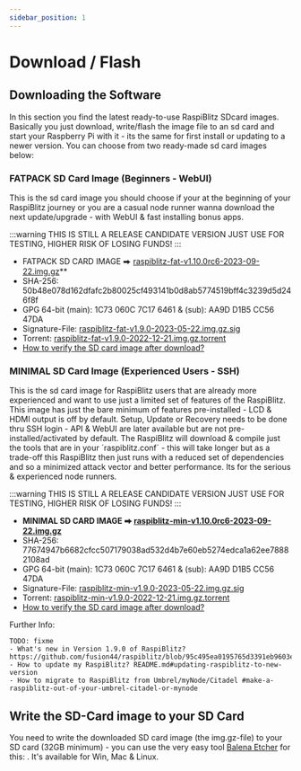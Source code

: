```yaml
---
sidebar_position: 1
---
```


# Download / Flash

## Downloading the Software

In this section you find the latest ready-to-use RaspiBlitz SDcard images. Basically you just download, write/flash the image file to an sd card and start your Raspberry Pi with it - its the same for first install or updating to a newer version. You can choose from two ready-made sd card images below:

### FATPACK SD Card Image (Beginners - WebUI)

This is the sd card image you should choose if your at the beginning of your RaspiBlitz journey or you are a casual node runner wanna download the next update/upgrade - with WebUI & fast installing bonus apps.

:::warning
THIS IS STILL A RELEASE CANDIDATE VERSION JUST USE FOR TESTING, HIGHER RISK OF LOSING FUNDS!
:::

- FATPACK SD CARD IMAGE ⮕ [raspiblitz-fat-v1.10.0rc6-2023-09-22.img.gz](https://raspiblitz.fulmo.org/images/raspiblitz-fat-v1.10.0rc6-2023-09-22.img.gz)\*\*
- SHA-256: 50b48e078d162dfafc2b80025cf493141b0d8ab5774519bff4c3239d5d246f8f
- GPG 64-bit (main): 1C73 060C 7C17 6461 & (sub): AA9D D1B5 CC56 47DA
- Signature-File: [raspiblitz-fat-v1.9.0-2023-05-22.img.gz.sig](https://raspiblitz.fulmo.org/images/raspiblitz-fat-v1.9.0-2023-05-22.img.gz.sig)
- Torrent: [raspiblitz-fat-v1.9.0-2022-12-21.img.gz.torrent](https://github.com/rootzoll/raspiblitz/raw/dev/home.admin/assets/raspiblitz-fat-v1.9.0-2023-05-22.img.gz.torrent)
- [How to verify the SD card image after download?](../../faq/faq.md#how-to-verify-the-sd-card-image-after-download)

### MINIMAL SD Card Image (Experienced Users - SSH)

This is the sd card image for RaspiBlitz users that are already more experienced and want to use just a limited set of features of the RaspiBlitz. This image has just the bare minimum of features pre-installed - LCD & HDMI output is off by default. Setup, Update or Recovery needs to be done thru SSH login - API & WebUI are later available but are not pre-installed/activated by default. The RaspiBlitz will download & compile just the tools that are in your ´raspiblitz.conf´ - this will take longer but as a trade-off this RaspiBlitz then just runs with a reduced set of dependencies and so a minimized attack vector and better performance. Its for the serious & experienced node runners.

:::warning
THIS IS STILL A RELEASE CANDIDATE VERSION JUST USE FOR TESTING, HIGHER RISK OF LOSING FUNDS!
:::

- **MINIMAL SD CARD IMAGE ⮕ [raspiblitz-min-v1.10.0rc6-2023-09-22.img.gz](https://raspiblitz.fulmo.org/images/raspiblitz-min-v1.10.0rc6-2023-09-22.img.gz)**
- SHA-256: 77674947b6682cfcc507179038ad532d4b7e60eb5274edca1a62ee78882108ad
- GPG 64-bit (main): 1C73 060C 7C17 6461 & (sub): AA9D D1B5 CC56 47DA
- Signature-File: [raspiblitz-min-v1.9.0-2023-05-22.img.gz.sig](https://raspiblitz.fulmo.org/images/raspiblitz-min-v1.9.0-2023-05-22.img.gz.sig)
- Torrent: [raspiblitz-min-v1.9.0-2022-12-21.img.gz.torrent](https://github.com/rootzoll/raspiblitz/raw/dev/home.admin/assets/raspiblitz-min-v1.9.0-2023-05-22.img.gz.torrent)
- [How to verify the SD card image after download?](../../faq/faq.md#how-to-verify-the-sd-card-image-after-download)

Further Info:

```
TODO: fixme
- What's new in Version 1.9.0 of RaspiBlitz? https://github.com/fusion44/raspiblitz/blob/95c495ea0195765d3391eb9603e6cdeb24075c2c/CHANGES.md
- How to update my RaspiBlitz? README.md#updating-raspiblitz-to-new-version
- How to migrate to RaspiBlitz from Umbrel/myNode/Citadel #make-a-raspiblitz-out-of-your-umbrel-citadel-or-mynode
```

## Write the SD-Card image to your SD Card

You need to write the downloaded SD card image (the img.gz-file) to your SD card (32GB minimum) - you can use the very easy tool [Balena Etcher](https://www.balena.io/etcher/) for this: .
It's available for Win, Mac & Linux.
